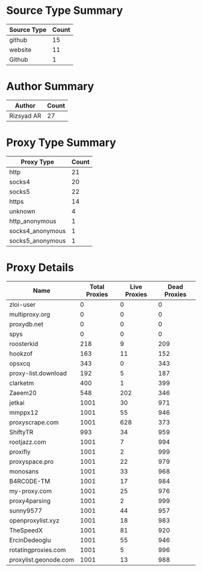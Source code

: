 # Source Type Summary

| Source Type | Count |
|-------------|-------|
| github | 15 |
| website | 11 |
| Github | 1 |


# Author Summary

| Author | Count |
|--------|-------|
| Rizsyad AR | 27 |


# Proxy Type Summary

| Proxy Type | Count |
|------------|-------|
| http | 21 |
| socks4 | 20 |
| socks5 | 22 |
| https | 14 |
| unknown | 4 |
| http_anonymous | 1 |
| socks4_anonymous | 1 |
| socks5_anonymous | 1 |


# Proxy Details

| Name | Total Proxies | Live Proxies | Dead Proxies |
|------|---------------|--------------|---------------|
| zloi-user | 0 | 0 | 0 |
| multiproxy.org | 0 | 0 | 0 |
| proxydb.net | 0 | 0 | 0 |
| spys | 0 | 0 | 0 |
| roosterkid | 218 | 9 | 209 |
| hookzof | 163 | 11 | 152 |
| opsxcq | 343 | 0 | 343 |
| proxy-list.download | 192 | 5 | 187 |
| clarketm | 400 | 1 | 399 |
| Zaeem20 | 548 | 202 | 346 |
| jetkai | 1001 | 30 | 971 |
| mmppx12 | 1001 | 55 | 946 |
| proxyscrape.com | 1001 | 628 | 373 |
| ShiftyTR | 993 | 34 | 959 |
| rootjazz.com | 1001 | 7 | 994 |
| proxifly | 1001 | 2 | 999 |
| proxyspace.pro | 1001 | 22 | 979 |
| monosans | 1001 | 33 | 968 |
| B4RC0DE-TM | 1001 | 17 | 984 |
| my-proxy.com | 1001 | 25 | 976 |
| proxy4parsing | 1001 | 2 | 999 |
| sunny9577 | 1001 | 44 | 957 |
| openproxylist.xyz | 1001 | 18 | 983 |
| TheSpeedX | 1001 | 81 | 920 |
| ErcinDedeoglu | 1001 | 55 | 946 |
| rotatingproxies.com | 1001 | 5 | 996 |
| proxylist.geonode.com | 1001 | 13 | 988 |
